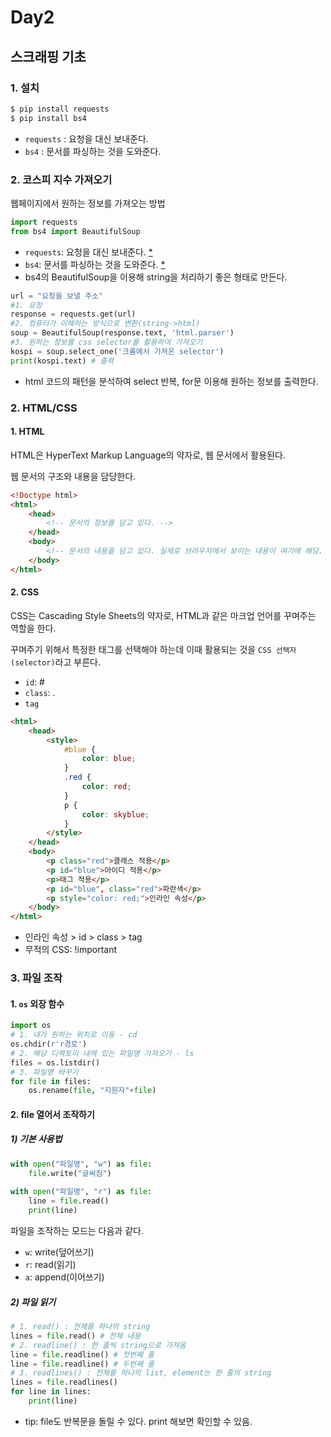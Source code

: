# Day2

## 스크래핑 기초

### 1. 설치

```powershell
$ pip install requests
$ pip install bs4
```

* `requests` : 요청을 대신 보내준다.
* `bs4` : 문서를 파싱하는 것을 도와준다.

### 2. 코스피 지수 가져오기

웹페이지에서 원하는 정보를 가져오는 방법

```python
import requests
from bs4 import BeautifulSoup
```

* `requests`: 요청을 대신 보내준다. [*](http://docs.python-requests.org/en/master/)
* `bs4`: 문서를 파싱하는 것을 도와준다. [*](https://www.crummy.com/software/BeautifulSoup/bs4/doc/)
* bs4의 BeautifulSoup을 이용해 string을 처리하기 좋은 형태로 만든다.

```python
url = "요청을 보낼 주소"
#1. 요청
response = requests.get(url)
#2. 컴퓨터가 이해하는 방식으로 변환(string->html)
soup = BeautifulSoup(response.text, 'html.parser')
#3. 원하는 정보를 css selector를 활용하여 가져오기
kospi = soup.select_one('크롬에서 가져온 selector')
print(kospi.text) # 출력
```

* html 코드의 패턴을 분석하여 select 반복, for문 이용해 원하는 정보를 출력한다.



### 2. HTML/CSS

#### 1. HTML

HTML은 HyperText Markup Language의 약자로, 웹 문서에서 활용된다.

웹 문서의 구조와 내용을 담당한다.

```html
<!Doctype html>
<html>
    <head>
        <!-- 문서의 정보를 담고 있다. -->
    </head>
    <body>
        <!-- 문서의 내용을 담고 있다. 실제로 브라우저에서 보이는 내용이 여기에 해당. -->
    </body>
</html>
```

#### 2. CSS

CSS는 Cascading Style Sheets의 약자로, HTML과 같은 마크업 언어를 꾸며주는 역할을 한다.

꾸며주기 위해서 특정한 태그를 선택해야 하는데 이때 활용되는 것을 `CSS 선택자(selector)`라고 부른다.

* `id`: #
* `class`: .
* `tag`

```html
<html>
    <head>
        <style>
            #blue {
                color: blue;
            }
            .red {
                color: red;
            }
            p {
                color: skyblue;
            }
        </style>
    </head>
    <body>
        <p class="red">클래스 적용</p>
        <p id="blue">아이디 적용</p>
        <p>태그 적용</p>
        <p id="blue", class="red">파란색</p>
        <p style="color: red;">인라인 속성</p>
    </body>
</html>
```

* 인라인 속성 > id > class > tag
* 무적의 CSS: !important

### 3. 파일 조작

#### 1. `os` 외장 함수

```python
import os
# 1. 내가 원하는 위치로 이동 - cd
os.chdir(r'r경로')
# 2. 해당 디렉토리 내에 있는 파일명 가져오기 - ls
files = os.listdir()
# 3. 파일명 바꾸기
for file in files:
    os.rename(file, "지원자"+file)
```

#### 2. file 열어서 조작하기

##### 1) 기본 사용법

```python
with open("파일명", "w") as file:
    file.write("글써짐")
    
with open("파일명", "r") as file:
    line = file.read()
    print(line)
```

파일을 조작하는 모드는 다음과 같다.

* `w`: write(덮어쓰기)
* `r`: read(읽기)
* `a`: append(이어쓰기)

##### 2) 파일 읽기

```python
# 1. read() : 전체를 하나의 string
lines = file.read() # 전체 내용
# 2. readline() : 한 줄씩 string으로 가져옴
line = file.readline() # 첫번째 줄
line = file.readline() # 두번째 줄
# 3. readlines() : 전체를 하나의 list, element는 한 줄의 string
lines = file.readlines()
for line in lines:
    print(line)
```

* tip: file도 반복문을 돌릴 수 있다. print 해보면 확인할 수 있음.



